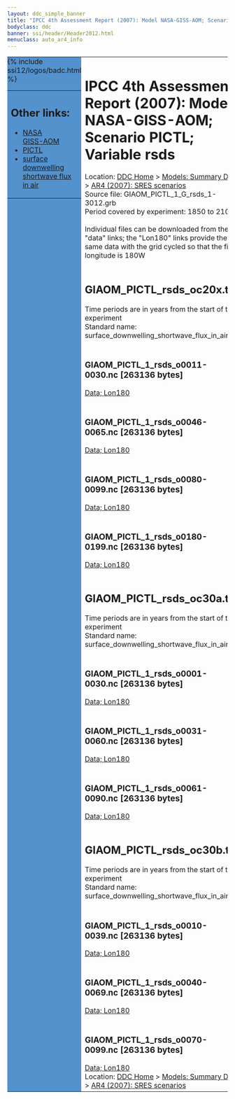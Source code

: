 ```yaml
---
layout: ddc_simple_banner
title: "IPCC 4th Assessment Report (2007): Model NASA-GISS-AOM; Scenario PICTL; Variable rsds"
bodyclass: ddc
banner: ssi/header/Header2012.html
menuclass: auto_ar4_info
---
```



<table width="100%" border="0" cellspacing="0" cellpadding="0" style="border-collapse: collapse;">
<tr style="margin:0;padding:0;border:0;">
<td style="margin:0;padding:0;border:0;height:1pt;width:150pt;background:#5492CD;" valign="top" >

<div id="lh-col2" class="auto_ar4_info">
<table class="menumain" bgcolor="#5492CD" cellspacing="0" width="100%" border="0">
<tr><td>
<h2> Other links:</h2>
<ul>
<li><a href="/auto/ar4/model-NASA-GISS-AOM.html">NASA<br/>GISS-AOM</a></li>
<li><a href="/auto/ar4/scenario-PICTL.html">PICTL</a></li>
<li><a href="/auto/ar4/var-surface_downwelling_shortwave_flux_in_air.html">surface downwelling<br/> shortwave flux in air</a></li>
</ul>
</td></tr>
{% include ssi12/logos/badc.html %}
</table>
</div>
</td>
<td><h1>IPCC 4th Assessment Report (2007): Model NASA-GISS-AOM; Scenario PICTL; Variable rsds</h1>

<!-- Breadcrumb1 -->
<div id="breadcrumb1" align="left">
Location: <a href="/index.html">DDC Home</a> > <a href="/sim/gcm_clim/">Models: Summary Data</a>
> <a href="/sim/gcm_clim/SRES_AR4/index.html">AR4 (2007): SRES scenarios</a>
</div>
<!-- End of Breadcrumb1 -->Source file: GIAOM_PICTL_1_G_rsds_1-3012.grb
<br/>
Period covered by experiment: 1850 to 2100<br/>
<br/>Individual files can be downloaded from the "data" links; the "Lon180" links provide the same data
         with the grid cycled so that the first longitude is 180W<br/>
<br/><h2>GIAOM_PICTL_rsds_oc20x.tar</h2>
Time periods are in years from the start of the experiment<br/>
Standard name: surface_downwelling_shortwave_flux_in_air<br>
<br/><h3>GIAOM_PICTL_1_rsds_o0011-0030.nc [263136 bytes]</h3>
<a href="http://apps.ipcc-data.org/cgi-bin/downl/ar4_nc/rsds/GIAOM_PICTL_1_rsds_o0011-0030.nc">Data; </a><a href="http://apps.ipcc-data.org/cgi-bin/downl/ar4_nc/rsds/GIAOM_PICTL_1_rsds_o0011-0030.cyto180.nc"> Lon180</a><br/>
<br/><h3>GIAOM_PICTL_1_rsds_o0046-0065.nc [263136 bytes]</h3>
<a href="http://apps.ipcc-data.org/cgi-bin/downl/ar4_nc/rsds/GIAOM_PICTL_1_rsds_o0046-0065.nc">Data; </a><a href="http://apps.ipcc-data.org/cgi-bin/downl/ar4_nc/rsds/GIAOM_PICTL_1_rsds_o0046-0065.cyto180.nc"> Lon180</a><br/>
<br/><h3>GIAOM_PICTL_1_rsds_o0080-0099.nc [263136 bytes]</h3>
<a href="http://apps.ipcc-data.org/cgi-bin/downl/ar4_nc/rsds/GIAOM_PICTL_1_rsds_o0080-0099.nc">Data; </a><a href="http://apps.ipcc-data.org/cgi-bin/downl/ar4_nc/rsds/GIAOM_PICTL_1_rsds_o0080-0099.cyto180.nc"> Lon180</a><br/>
<br/><h3>GIAOM_PICTL_1_rsds_o0180-0199.nc [263136 bytes]</h3>
<a href="http://apps.ipcc-data.org/cgi-bin/downl/ar4_nc/rsds/GIAOM_PICTL_1_rsds_o0180-0199.nc">Data; </a><a href="http://apps.ipcc-data.org/cgi-bin/downl/ar4_nc/rsds/GIAOM_PICTL_1_rsds_o0180-0199.cyto180.nc"> Lon180</a><br/>
<br/><h2>GIAOM_PICTL_rsds_oc30a.tar</h2>
Time periods are in years from the start of the experiment<br/>
Standard name: surface_downwelling_shortwave_flux_in_air<br>
<br/><h3>GIAOM_PICTL_1_rsds_o0001-0030.nc [263136 bytes]</h3>
<a href="http://apps.ipcc-data.org/cgi-bin/downl/ar4_nc/rsds/GIAOM_PICTL_1_rsds_o0001-0030.nc">Data; </a><a href="http://apps.ipcc-data.org/cgi-bin/downl/ar4_nc/rsds/GIAOM_PICTL_1_rsds_o0001-0030.cyto180.nc"> Lon180</a><br/>
<br/><h3>GIAOM_PICTL_1_rsds_o0031-0060.nc [263136 bytes]</h3>
<a href="http://apps.ipcc-data.org/cgi-bin/downl/ar4_nc/rsds/GIAOM_PICTL_1_rsds_o0031-0060.nc">Data; </a><a href="http://apps.ipcc-data.org/cgi-bin/downl/ar4_nc/rsds/GIAOM_PICTL_1_rsds_o0031-0060.cyto180.nc"> Lon180</a><br/>
<br/><h3>GIAOM_PICTL_1_rsds_o0061-0090.nc [263136 bytes]</h3>
<a href="http://apps.ipcc-data.org/cgi-bin/downl/ar4_nc/rsds/GIAOM_PICTL_1_rsds_o0061-0090.nc">Data; </a><a href="http://apps.ipcc-data.org/cgi-bin/downl/ar4_nc/rsds/GIAOM_PICTL_1_rsds_o0061-0090.cyto180.nc"> Lon180</a><br/>
<br/><h2>GIAOM_PICTL_rsds_oc30b.tar</h2>
Time periods are in years from the start of the experiment<br/>
Standard name: surface_downwelling_shortwave_flux_in_air<br>
<br/><h3>GIAOM_PICTL_1_rsds_o0010-0039.nc [263136 bytes]</h3>
<a href="http://apps.ipcc-data.org/cgi-bin/downl/ar4_nc/rsds/GIAOM_PICTL_1_rsds_o0010-0039.nc">Data; </a><a href="http://apps.ipcc-data.org/cgi-bin/downl/ar4_nc/rsds/GIAOM_PICTL_1_rsds_o0010-0039.cyto180.nc"> Lon180</a><br/>
<br/><h3>GIAOM_PICTL_1_rsds_o0040-0069.nc [263136 bytes]</h3>
<a href="http://apps.ipcc-data.org/cgi-bin/downl/ar4_nc/rsds/GIAOM_PICTL_1_rsds_o0040-0069.nc">Data; </a><a href="http://apps.ipcc-data.org/cgi-bin/downl/ar4_nc/rsds/GIAOM_PICTL_1_rsds_o0040-0069.cyto180.nc"> Lon180</a><br/>
<br/><h3>GIAOM_PICTL_1_rsds_o0070-0099.nc [263136 bytes]</h3>
<a href="http://apps.ipcc-data.org/cgi-bin/downl/ar4_nc/rsds/GIAOM_PICTL_1_rsds_o0070-0099.nc">Data; </a><a href="http://apps.ipcc-data.org/cgi-bin/downl/ar4_nc/rsds/GIAOM_PICTL_1_rsds_o0070-0099.cyto180.nc"> Lon180</a><br/>
<!-- Breadcrumb2 -->
<div id="breadcrumb2" align="left">
Location: <a href="/index.html">DDC Home</a> > <a href="/sim/gcm_clim/">Models: Summary Data</a>
> <a href="/sim/gcm_clim/SRES_AR4/index.html">AR4 (2007): SRES scenarios</a>
</div>
<!-- End of Breadcrumb2 --></td></tr></table>

